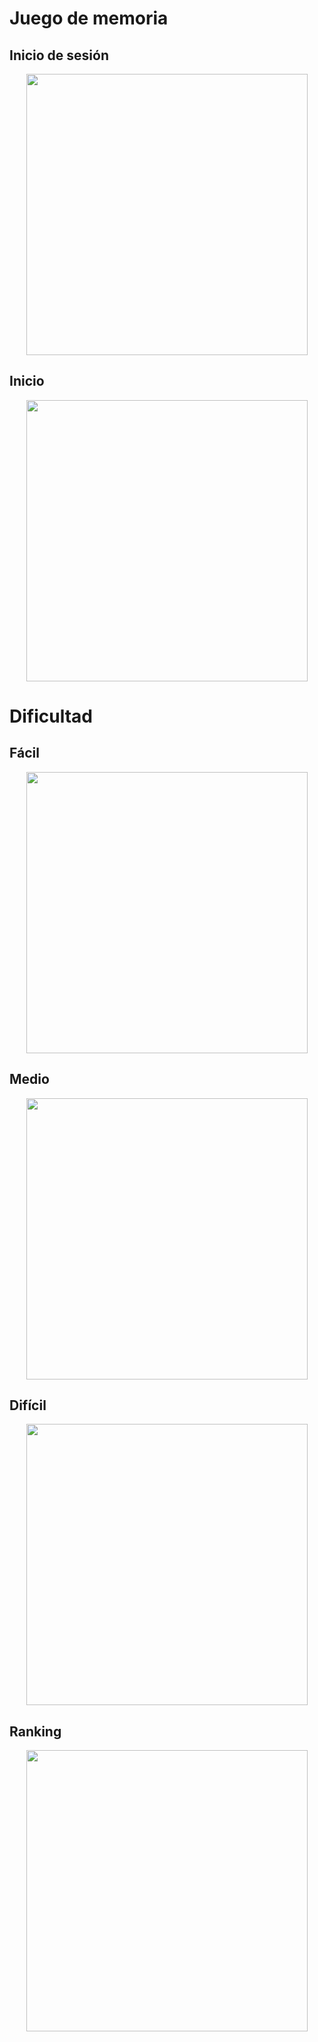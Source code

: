 # Juego de memoria

## Inicio de sesión

<p align="center">
 <img width="450" src="https://github.com/user-attachments/assets/7e6c24d3-50f5-4950-abef-a665d3744f3f">
</p>

## Inicio

<p align="center">
 <img width="450" src="https://github.com/user-attachments/assets/26aaa30f-9c7c-4008-89ec-037926ee3918">
</p>

# Dificultad

## Fácil

<p align="center">
 <img width="450" src="https://github.com/user-attachments/assets/a00b1e02-3d9a-4d48-af2f-2fca597460b4">
</p>

## Medio 

<p align="center">
 <img width="450" src="https://github.com/user-attachments/assets/8376e760-8741-4801-b787-18e7f402e0f3">
</p>

## Difícil

<p align="center">
 <img width="450" src="https://github.com/user-attachments/assets/6db4aad2-54b5-442b-911e-b2d0dc52115d">
</p>

## Ranking

<p align="center">
 <img width="450" src="https://github.com/user-attachments/assets/c9d4c140-0774-49fc-886d-4ca345542520">
</p>
